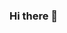 ### Hi there 👋

<!--
**L-eviH-AckermanYT/L-eviH-AckermanYT** is a ✨ _special_ ✨ repository because its `README.md` (this file) appears on your GitHub profile.

🔭 I’m currently just following my interests
🌱 I’m currently learning Penetration Testing
⚡ Fun fact: I suck at everything
-->

